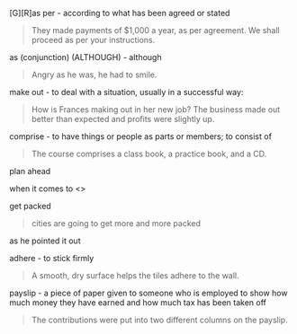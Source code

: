 [G][R]as per - according to what has been agreed or stated
> They made payments of $1,000 a year, as per agreement.
> We shall proceed as per your instructions.

as (conjunction) (ALTHOUGH) - although
> Angry as he was, he had to smile.

make out - to deal with a situation, usually in a successful way:
> How is Frances making out in her new job?
> The business made out better than expected and profits were slightly up.

comprise - to have things or people as parts or members; to consist of
> The course comprises a class book, a practice book, and a CD.

plan ahead
> 

when it comes to <<something>>

get packed
> cities are going to get more and more packed

as he pointed it out

adhere - to stick firmly
> A smooth, dry surface helps the tiles adhere to the wall.

payslip - a piece of paper given to someone who is employed to show how much money they have earned and how much tax has been taken off
> The contributions were put into two different columns on the payslip.
